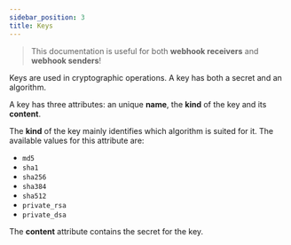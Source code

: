 ```yaml
---
sidebar_position: 3
title: Keys
---
```


> This documentation is useful for both **webhook receivers** and
**webhook senders**!

Keys are used in cryptographic operations. A key has both a
secret and an algorithm.

A key has three attributes: an unique **name**, the **kind** of the
key and its **content**.

The **kind** of the key mainly identifies which algorithm is suited
for it. The available values for this attribute are:

- `md5`
- `sha1`
- `sha256`
- `sha384`
- `sha512`
- `private_rsa`
- `private_dsa`

The **content** attribute contains the secret for the key.
